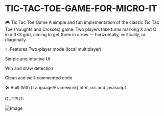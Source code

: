 # TIC-TAC-TOE-GAME-FOR-MICRO-IT
🎮 Tic Tac Toe Game
A simple and fun implementation of the classic Tic Tac Toe (Noughts and Crosses) game. Two players take turns marking X and O in a 3×3 grid, aiming to get three in a row — horizontally, vertically, or diagonally.

✨ Features
Two-player mode (local multiplayer)

Simple and intuitive UI

Win and draw detection

Clean and well-commented code

🛠️ Built With
[Language/Framework] html,css and javascript

OUTPUT:

![Image](https://github.com/user-attachments/assets/dc15bfcb-b378-45c8-b5ca-c42b5ec35102)
